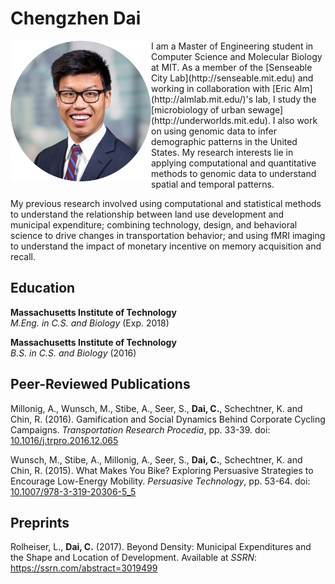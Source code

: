 # Chengzhen Dai 

<img align="left" width="225" height="225" src="headshot.png">
I am a Master of Engineering student in Computer Science and Molecular Biology at MIT. As a member of the [Senseable City Lab](http://senseable.mit.edu) and working in collaboration with [Eric Alm](http://almlab.mit.edu/)'s lab, I study the [microbiology of urban sewage](http://underworlds.mit.edu). I also work on using genomic data to infer demographic patterns in the United States. My research interests lie in applying computational and quantitative methods to genomic data to understand spatial and temporal patterns.

My previous research involved using computational and statistical methods to understand the relationship between land use development and municipal expenditure; combining technology, design, and behavioral science to drive changes in transportation behavior; and using fMRI imaging to understand the impact of monetary incentive on memory acquisition and recall.

## Education


**Massachusetts Institute of Technology**  
*M.Eng. in C.S. and Biology* (Exp. 2018)

**Massachusetts Institute of Technology**  
*B.S. in C.S. and Biology* (2016)

## Peer-Reviewed Publications
Millonig, A., Wunsch, M., Stibe, A., Seer, S., **Dai, C.**, Schechtner, K. and Chin, R. (2016). Gamification and Social Dynamics Behind Corporate Cycling Campaigns. *Transportation Research Procedia*, pp. 33-39. doi: [10.1016/j.trpro.2016.12.065](https://doi.org/10.1016/j.trpro.2016.12.065)

Wunsch, M., Stibe, A., Millonig, A., Seer, S., **Dai, C.**, Schechtner, K. and Chin, R. (2015). What Makes You Bike? Exploring Persuasive Strategies to Encourage Low-Energy Mobility. *Persuasive Technology*, pp. 53-64. doi: [10.1007/978-3-319-20306-5_5](https://doi.org/10.1007/978-3-319-20306-5_5)

## Preprints
Rolheiser, L., **Dai, C.** (2017). Beyond Density: Municipal Expenditures and the Shape and Location of Development. Available at *SSRN*: https://ssrn.com/abstract=3019499
